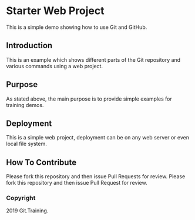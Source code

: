 # Starter Web Project

This is a simple demo showing how to use Git and GitHub.

## Introduction

This is an example which shows different parts of the Git repository and various commands using a web project.

## Purpose

As stated above, the main purpose is to provide simple examples for training demos.

## Deployment

This is a simple web project, deployment can be on any web server or even local file system.

## How To Contribute

Please fork this repository and then issue Pull Requests for review.
Please fork this repository and then issue Pull Request for review.
### Copyright

2019 Git.Training.